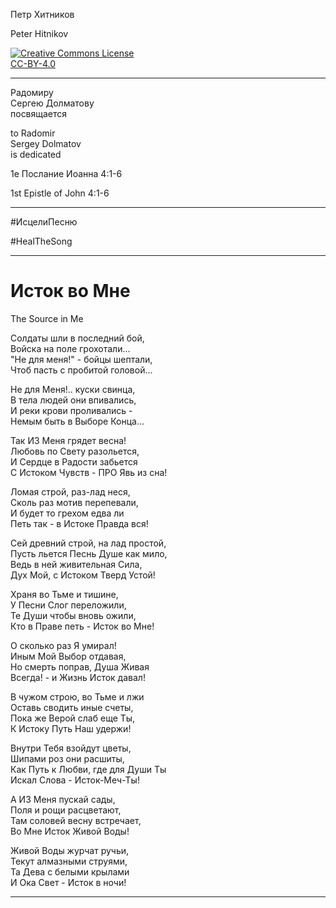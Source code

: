 Петр Хитников

Peter Hitnikov

[CC-BY-4.0]: http://creativecommons.org/licenses/by/4.0/ "{rel='license'}"

[CC-BY-4.0_png]: https://i.creativecommons.org/l/by/4.0/88x31.png

[![Creative Commons License][CC-BY-4.0_png]][CC-BY-4.0]<br/>[CC-BY-4.0][]

---

Радомиру  
Сергею Долматову  
посвящается

to Radomir  
Sergey Dolmatov  
is dedicated

1e Послание Иоанна 4:1-6

1st Epistle of John 4:1-6

---

\#ИсцелиПесню

\#HealTheSong

---

# Исток во Мне
The Source in Me

Солдаты шли в последний бой,  
Войска на поле грохотали...  
"Не для меня!" - бойцы шептали,  
Чтоб пасть с пробитой головой...

Не для Меня!.. куски свинца,  
В тела людей они впивались,  
И реки крови проливались -  
Немым быть в Выборе Конца...

Так ИЗ Меня грядет весна!  
Любовь по Свету разольется,  
И Сердце в Радости забьется  
С Истоком Чувств - ПРО Явь из сна!

Ломая строй, раз-лад неся,  
Сколь раз мотив перепевали,  
И будет то грехом едва ли  
Петь так - в Истоке Правда вся!

Сей древний строй, на лад простой,  
Пусть льется Песнь Душе как мило,  
Ведь в ней живительная Сила,  
Дух Мой, с Истоком Тверд Устой!

Храня во Тьме и тишине,  
У Песни Слог переложили,  
Те Души чтобы вновь ожили,  
Кто в Праве петь - Исток во Мне!

О сколько раз Я умирал!  
Иным Мой Выбор отдавая,  
Но смерть поправ, Душа Живая  
Всегда! - и Жизнь Исток давал!

В чужом строю, во Тьме и лжи  
Оставь сводить иные счеты,  
Пока же Верой слаб еще Ты,  
К Истоку Путь Наш удержи!

Внутри Тебя взойдут цветы,  
Шипами роз они расшиты,  
Как Путь к Любви, где для Души Ты  
Искал Слова - Исток-Меч-Ты!

А ИЗ Меня пускай сады,  
Поля и рощи расцветают,  
Там соловей весну встречает,  
Во Мне Исток Живой Воды!

Живой Воды журчат ручьи,  
Текут алмазными струями,  
Та Дева с белыми крылами  
И Ока Свет - Исток в ночи!

---
